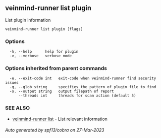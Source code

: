## veinmind-runner list plugin

List plugin information

```
veinmind-runner list plugin [flags]
```

### Options

```
  -h, --help      help for plugin
  -v, --verbose   verbose mode
```

### Options inherited from parent commands

```
  -e, --exit-code int   exit-code when veinmind-runner find security issues
  -g, --glob string     specifies the pattern of plugin file to find
  -o, --output string   output filepath of report
      --threads int     threads for scan action (default 5)
```

### SEE ALSO

* [veinmind-runner list](veinmind-runner_list.md)	 - List relevant information

###### Auto generated by spf13/cobra on 27-Mar-2023
